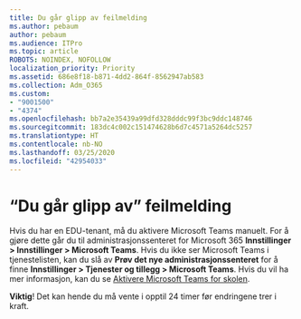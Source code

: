 ```yaml
---
title: Du går glipp av feilmelding
ms.author: pebaum
author: pebaum
ms.audience: ITPro
ms.topic: article
ROBOTS: NOINDEX, NOFOLLOW
localization_priority: Priority
ms.assetid: 686e8f18-b871-4dd2-864f-8562947ab583
ms.collection: Adm_O365
ms.custom:
- "9001500"
- "4374"
ms.openlocfilehash: bb7a2e35439a99dfd328dddc99f3bc9ddc148746
ms.sourcegitcommit: 183dc4c002c151474628b6d7c4571a5264dc5257
ms.translationtype: HT
ms.contentlocale: nb-NO
ms.lasthandoff: 03/25/2020
ms.locfileid: "42954033"
---
```

# <a name="youre-missing-out-error-message"></a>“Du går glipp av” feilmelding

Hvis du har en EDU-tenant, må du aktivere Microsoft Teams manuelt. For å gjøre dette går du til administrasjonssenteret for Microsoft 365 **Innstillinger > Innstillinger > Microsoft Teams**. Hvis du ikke ser Microsoft Teams i tjenestelisten, kan du slå av **Prøv det nye administrasjonssenteret** for å finne **Innstillinger > Tjenester og tillegg > Microsoft Teams**. Hvis du vil ha mer informasjon, kan du se [Aktivere Microsoft Teams for skolen](https://docs.microsoft.com/microsoft-365/education/intune-edu-trial/enable-microsoft-teams#enable-microsoft-teams-for-your-school-1).

**Viktig**! Det kan hende du må vente i opptil 24 timer før endringene trer i kraft.

